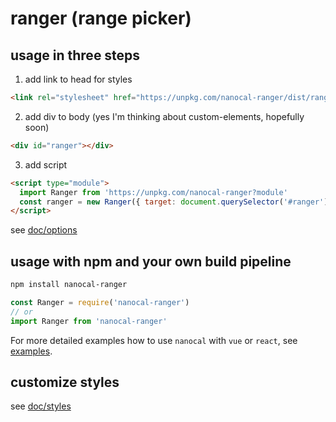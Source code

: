 # ranger (range picker)

## usage in three steps

1. add link to head for styles
```html
<link rel="stylesheet" href="https://unpkg.com/nanocal-ranger/dist/ranger.min.css">
```

2. add div to body (yes I'm thinking about custom-elements, hopefully soon)
```html
<div id="ranger"></div>
```

3. add script

```html
<script type="module">
  import Ranger from 'https://unpkg.com/nanocal-ranger?module'
  const ranger = new Ranger({ target: document.querySelector('#ranger') })
</script>
```

see [doc/options](../doc/options.md)

## usage with npm and your own build pipeline

```sh
npm install nanocal-ranger
```

```js
const Ranger = require('nanocal-ranger')
// or
import Ranger from 'nanocal-ranger'
```

For more detailed examples how to use `nanocal` with `vue` or `react`, see [examples](../examples).

## customize styles

see [doc/styles](../doc/styles.md)
